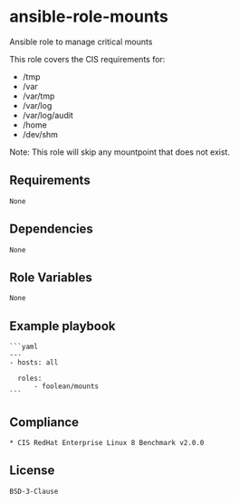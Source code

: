 # ansible-role-mounts

Ansible role to manage critical mounts

This role covers the CIS requirements for:

   * /tmp
   * /var
   * /var/tmp
   * /var/log
   * /var/log/audit
   * /home
   * /dev/shm

Note:
This role will skip any mountpoint that does not exist.


## Requirements

    None


## Dependencies

    None


## Role Variables

    None


## Example playbook

    ```yaml
    ---
    - hosts: all

      roles:
          - foolean/mounts
    ```


## Compliance

    * CIS RedHat Enterprise Linux 8 Benchmark v2.0.0


## License

    BSD-3-Clause
